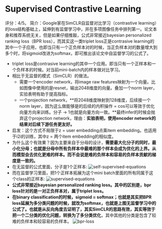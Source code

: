 # Supervised Contrastive Learning

评分：4/5。 
简介：Google家在SimCLR自监督对比学习（contrastive learning）的loss结构基础上，延伸到有监督学习中，并在多项图像任务中排列第一。论文本身和推荐系统无关，但是如果仔细推敲，公式非常接近bayesian personalized ranking loss（BPR loss），而其实这一类triplet loss正是contrasive learning的其中一个子应用，也即当只有一个正负样本对的时候，当正负样本对的数量增大到多个时，将sigmoid改进为softmax，即可推出该论文中自监督学习的公式了。

- triplet loss是contrasive learning的其中一个应用。即当只有一个正样本和一个负样本的时候。对当前mini-batch内的样本做对比学习。
- 相比于无监督的模式（SimCLR）的做法。
	- 需要一个encoder network，将image raw features映射为一个向量。比如图像中使用的是resnet，输出2048维度的向量。叠加一个norm layer，实验表明有助于提高指标。
	- 一个projection network，**将2048维度映射到128维度，后续接一个norm layer，因为这么做能够是的后续的内积操作 = cos可以等效于优化向量方向来训练。分子 -> 1也就是向量方向一致。**最终infer的时候会抛弃这个projection network，理由：**实验表明，使用encoder network的结果对后续下游任务更友好。**
- 启发：这个方式不局限于z = user embedding点乘item embedding。也适用于i2i的训练，其中z = 两个item embedding的相似度。
- 为什么这个有效果？因为主要来自于分母的设计，**需要最大化分子的同时，最小化分母；也就是分母中所有负样本中最难的那个样本会成为优化的上界。从而模型会去优化更难的样本。而不会说是难的负样本和容易的负样本贡献的梯度是一致的。**
- 在无监督的公式里面，分子是1个正样本:
![self-supervised-equations](https://raw.githubusercontent.com/chocoluffy/deep-recommender-system/master/RecSys/supervised-contrasive-learning/imgs/self-supervised-equations.png)
- 而在监督学习里面，把1个正样本拓展为这个mini batch里面的所有同属于这个class的正样本:
![supervised-equations](https://raw.githubusercontent.com/chocoluffy/deep-recommender-system/master/RecSys/supervised-contrasive-learning/imgs/supervised-equations.png)
- **公式非常接近bayesian personalized ranking loss。其中的区别是，bpr loss针对的是一对正负样本对，属于triplet loss。**
- **在binary classification的时候，sigmoid = softmax；也就是其实把BPR loss延展为多分类问题的时候，就改为softmax，也就是上图无监督学习中的公式了。也就是从反向角度去证明了，其实SimCLR的思路有效，其实等效于把一个二分类的优化问题，转换为了多分类优化**，其中其他的分类是包含了较难的负样本和较容易的负样本。
![bpr-loss](https://raw.githubusercontent.com/chocoluffy/deep-recommender-system/master/RecSys/supervised-contrasive-learning/imgs/bpr-loss.png)
